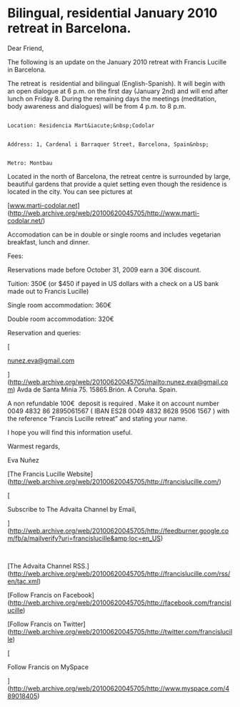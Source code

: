 # Bilingual, residential January 2010 retreat in Barcelona.

Dear Friend,

The following is an update on the January 2010 retreat with Francis Lucille in Barcelona.

The retreat is&nbsp;&nbsp;residential and bilingual (English-Spanish). It&nbsp;will begin with an open dialogue at 6 p.m. on the first day (January 2nd) and will end after lunch on Friday 8. During the remaining days the meetings (meditation, body awareness and dialogues) will be from 4 p.m. to 8 p.m.&nbsp;  

                                                                        Location: Residencia Mart&iacute;&nbsp;Codolar  

                                                                        Address: 1, Cardenal i Barraquer Street, Barcelona, Spain&nbsp;  

                                                                        Metro: Montbau  

Located in the north of Barcelona, the retreat centre is surrounded by large, beautiful gardens that provide a quiet setting even though the residence is located in the city. You can see pictures&nbsp;at&nbsp;

[www.marti-codolar.net] (http://web.archive.org/web/20100620045705/http://www.marti-codolar.net/)

Accomodation can be in double or single rooms and includes vegetarian breakfast, lunch and dinner.&nbsp;

Fees:  

Reservations made before October 31, 2009 earn a 30&euro; discount.  

Tuition: 350&euro; (or $450 if payed in US dollars with a check on a US bank made out to Francis Lucille)  

Single room accommodation: 360&euro;  

Double room accommodation: 320&euro;&nbsp;  

Reservation and queries:  

[

nunez.eva@gmail.com

](http://web.archive.org/web/20100620045705/mailto:nunez.eva@gmail.com)&nbsp;Avda de Santa Minia 75. 15865.Bri&oacute;n. A Coru&ntilde;a. Spain.

A non refundable 100&euro;&nbsp; deposit is required . Make it on account number 0049 4832 86 2895061567 ( IBAN ES28 0049 4832 8628 9506 1567 ) with the reference &ldquo;Francis Lucille retreat&rdquo; and stating your name.&nbsp;  

I hope you will find this information useful.

Warmest regards,

Eva Nu&ntilde;ez

[The Francis Lucille Website] (http://web.archive.org/web/20100620045705/http://francislucille.com/)

[

Subscribe to The Advaita Channel by Email,

](http://web.archive.org/web/20100620045705/http://feedburner.google.com/fb/a/mailverify?uri=francislucille&amp;loc=en_US)

&nbsp;  

[The Advaita Channel RSS.] (http://web.archive.org/web/20100620045705/http://francislucille.com/rss/en/tac.xml)

[Follow Francis on Facebook] (http://web.archive.org/web/20100620045705/http://facebook.com/francislucille)

[Follow Francis on Twitter] (http://web.archive.org/web/20100620045705/http://twitter.com/francislucille)

[

Follow Francis on MySpace

](http://web.archive.org/web/20100620045705/http://www.myspace.com/489018405)

